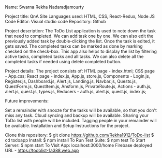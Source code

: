 Name: Swarna Rekha Nadaradjamourty

Project title: QnA Site 
Languages used: HTML, CSS, React-Redux, Node JS Code Editor: Visual studio code Repository: Github

Project description: The ToDo List application is used to note down the task that need to completed. We can add task one by one. We can also edit the previously added task by double-clicking the list. Once the task is edited, it gets saved. The completed tasks can be marked as done by marking checked on the check-box. This app also helps to display the list by filtering active tasks, completed tasks and all tasks. We can also delete all the completed tasks if needed using delete completed button.

Project details: The project consists of: HTML page - index.html; CSS page - App.css; React page - index.js, App.js, store.js, Components - Login.js, Register.js, Dashboard.js, Alert.js, Landing.js, Navbar.js, Quests.js, QuestForm.js, QuestItem.js, Ansform.js, PrivateRoute.js, Actions - auth.js, alert.js, quest.js, types.js, Reducers - auth.js, alert.js, quest.js, index.js;

Future improvements:

Set a remainder with snooze for the tasks will be available, so that you don't miss any task.
Cloud syncing and backup will be available.
Sharing your ToDo list with people will be included.
Tagging people in your remainder will be available.
Installation and Setup Instructions for the project.

Clone this repository: $ git clone https://github.com/Rekha1912/ToDo-list $ cd todoapp
Install: $ npm install
To Run Test Suite: $ npm test
To Start Server: $ npm start
To Visit App: localhost:3000/home
Firebase deployed URL - https://todolist-1a388.web.app
